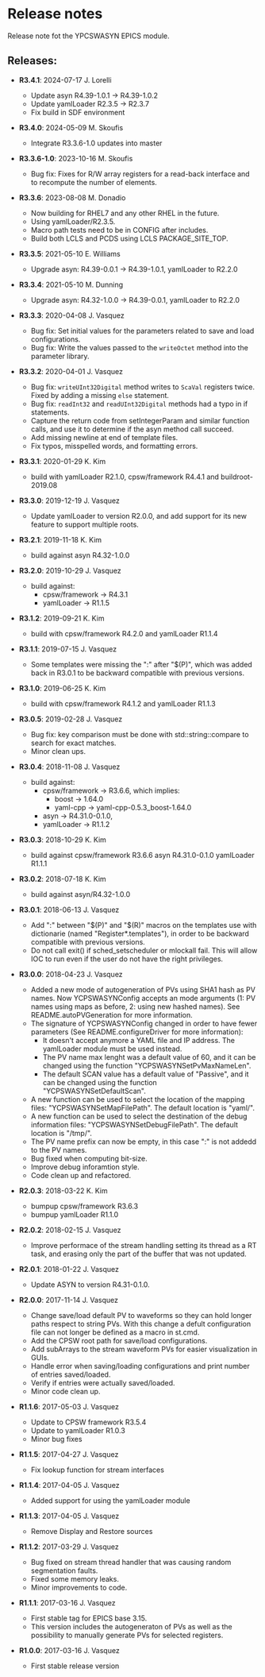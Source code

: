 # Release notes

Release note fot the YPCSWASYN EPICS module.

## Releases:
* __R3.4.1__: 2024-07-17  J. Lorelli
  * Update asyn R4.39-1.0.1 -> R4.39-1.0.2
  * Update yamlLoader R2.3.5 -> R2.3.7
  * Fix build in SDF environment

* __R3.4.0__: 2024-05-09  M. Skoufis
  * Integrate R3.3.6-1.0 updates into master 

* __R3.3.6-1.0__: 2023-10-16  M. Skoufis
  * Bug fix: Fixes for R/W array registers for a read-back interface
    and to recompute the number of elements.

* __R3.3.6__: 2023-08-08  M. Donadio
  * Now building for RHEL7 and any other RHEL in the future.
  * Using yamlLoader/R2.3.5.
  * Macro path tests need to be in CONFIG after includes.
  * Build both LCLS and PCDS using LCLS PACKAGE_SITE_TOP.

* __R3.3.5__: 2021-05-10  E. Williams
  * Upgrade asyn: R4.39-0.0.1 -> R4.39-1.0.1, yamlLoader to R2.2.0

* __R3.3.4__: 2021-05-10  M. Dunning
  * Upgrade asyn: R4.32-1.0.0 -> R4.39-0.0.1, yamlLoader to R2.2.0

* __R3.3.3__: 2020-04-08 J. Vasquez
  * Bug fix: Set initial values for the parameters related to save and load
    configurations.
  * Bug fix: Write the values passed to the `writeOctet` method into the
    parameter library.

* __R3.3.2__: 2020-04-01 J. Vasquez
  * Bug fix: `writeUInt32Digital` method writes to `ScaVal` registers twice.
    Fixed by adding a missing `else` statement.
  * Bug fix: `readInt32` and `readUInt32Digital` methods had a typo in if
    statements.
  * Capture the return code from setIntegerParam and similar function
    calls, and use it to determine if the asyn method call succeed.
  * Add missing newline at end of template files.
  * Fix typos, misspelled words, and formatting errors.

* __R3.3.1__: 2020-01-29 K. Kim
  * build with yamlLoader R2.1.0, cpsw/framework R4.4.1 and buildroot-2019.08

* __R3.3.0__: 2019-12-19 J. Vasquez
  * Update yamlLoader to version R2.0.0, and add support for
    its new feature to support multiple roots.

* __R3.2.1__: 2019-11-18 K. Kim
  * build against asyn R4.32-1.0.0

* __R3.2.0__: 2019-10-29 J. Vasquez
  * build against:
    - cpsw/framework -> R4.3.1
    - yamlLoader     -> R1.1.5

* __R3.1.2__: 2019-09-21 K. Kim
  * build with cpsw/framework R4.2.0 and yamlLoader R1.1.4

* __R3.1.1__: 2019-07-15 J. Vasquez
  * Some templates were missing the ":" after "$(P)", which was
    added back in R3.0.1 to be backward compatible with previous
    versions.

* __R3.1.0__: 2019-06-25 K. Kim
  * build with cpsw/framework R4.1.2 and yamlLoader R1.1.3

* __R3.0.5__: 2019-02-28 J. Vasquez
  * Bug fix: key comparison must be done with std::string::compare
    to search for exact matches.
  * Minor clean ups.

* __R3.0.4__: 2018-11-08 J. Vasquez
  * build against:
    - cpsw/framework -> R3.6.6, which implies:
      - boost -> 1.64.0
      - yaml-cpp -> yaml-cpp-0.5.3_boost-1.64.0
    - asyn -> R4.31.0-0.1.0,
    - yamlLoader -> R1.1.2

* __R3.0.3__: 2018-10-29 K. Kim
  * build against cpsw/framework R3.6.6
                    asyn R4.31.0-0.1.0
                    yamlLoader R1.1.1

* __R3.0.2__: 2018-07-18 K. Kim
  * build against asyn/R4.32-1.0.0

* __R3.0.1__: 2018-06-13 J. Vasquez
  * Add ":" between "$(P)" and "$(R)" macros on the templates use
    with dictionarie (named "Register*.templates"), in order to be
    backward compatible with previous versions.
  * Do not call exit() if sched_setscheduler or mlockall fail.
    This will allow IOC to run even if the user do not have the right
    privileges.

* __R3.0.0__: 2018-04-23 J. Vasquez
  * Added a new mode of autogeneration of PVs using SHA1 hash
    as PV names. Now YCPSWASYNConfig accepts an mode arguments
    (1: PV names using maps as before, 2: using new hashed names).
    See README.autoPVGeneration for more information.
  * The signature of YCPSWASYNConfig changed in order to have fewer
    parameters (See README.configureDriver for more information):
    - It doesn't accept anymore a YAML file and IP address.
      The yamlLoader module must be used instead.
    - The PV name max lenght was a default value of 60, and it can
      be changed using the function "YCPSWASYNSetPvMaxNameLen".
    - The default SCAN value has a default value of "Passive", and
      it can be changed using the function "YCPSWASYNSetDefaultScan".
  * A new function can be used to select the location of the mapping
    files: "YCPSWASYNSetMapFilePath". The default location is "yaml/".
  * A new function can be used to select the destination of the debug
    information files: "YCPSWASYNSetDebugFilePath". The default
    location is "/tmp/".
  * The PV name prefix can now be empty, in this case ":" is not
    addedd to the PV names.
  * Bug fixed when computing bit-size.
  * Improve debug inforamtion style.
  * Code clean up and refactored.

* __R2.0.3__: 2018-03-22 K. Kim
  * bumpup cpsw/framework R3.6.3
  * bumpup yamlLoader     R1.1.0

* __R2.0.2__: 2018-02-15 J. Vasquez
  * Improve performace of the stream handling setting its thread
    as a RT task, and erasing only the part of the buffer that was
    not updated.

* __R2.0.1__: 2018-01-22 J. Vasquez
  * Update ASYN to version R4.31-0.1.0.

* __R2.0.0__: 2017-11-14 J. Vasquez
  * Change save/load default PV to waveforms so they can
    hold longer paths respect to string PVs. With this
    change a defult configuration file can not longer be
    defined as a macro in st.cmd.
  * Add the CPSW root path for save/load configurations.
  * Add subArrays to the stream waveform PVs for easier
    visualization in GUIs.
  * Handle error when saving/loading configurations and
    print number of entries saved/loaded.
  * Verify if entries were actually saved/loaded.
  * Minor code clean up.

* __R1.1.6__: 2017-05-03 J. Vasquez
  * Update to CPSW framework R3.5.4
  * Update to yamlLoader R1.0.3
  * Minor bug fixes

* __R1.1.5__: 2017-04-27 J. Vasquez
  * Fix lookup function for stream interfaces

* __R1.1.4__: 2017-04-05 J. Vasquez
  * Added support for using the yamlLoader module

* __R1.1.3__: 2017-04-05 J. Vasquez
  * Remove Display and Restore sources

* __R1.1.2__: 2017-03-29 J. Vasquez
  * Bug fixed on stream thread handler that was causing random
    segmentation faults.
  * Fixed some memory leaks.
  * Minor improvements to code.

* __R1.1.1__: 2017-03-16 J. Vasquez
  * First stable tag for EPICS base 3.15.
  * This version includes the autogeneraton of PVs as well as the
    possibility to manually generate PVs for selected registers.

* __R1.0.0__: 2017-03-16 J. Vasquez
  * First stable release version


